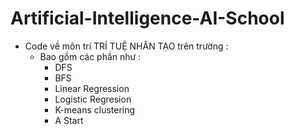 # Artificial-Intelligence-AI-School

- Code về môn trí TRÍ TUỆ NHÂN TẠO trên trường :
  - Bao gồm các phần như :
    - DFS
    - BFS
    - Linear Regression
    - Logistic Regresion
    - K-means clustering
    - A Start
